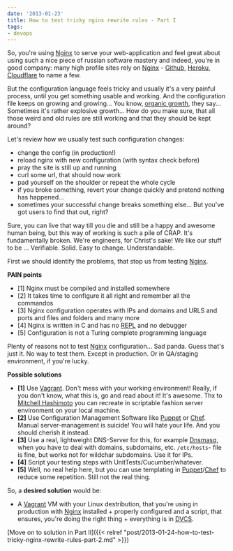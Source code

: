 ```yaml
---
date: '2013-01-23'
title: How to test tricky nginx rewrite rules - Part I
tags:
- devops
---
```



So, you're using [Nginx] to serve your web-application and feel great about using such a nice piece of russian software mastery and indeed, you're in good company: many high profile sites rely on [Nginx] - [Github], [Heroku], [Cloudflare] to name a few.

But the configuration language feels tricky and usually it's a very painful process, until you get something usable and working. And the configuration file keeps on growing and growing... You know, [organic growth](http://en.wikipedia.org/wiki/Organic_growth), they say... Sometimes it's rather explosive growth... How do you make sure, that all those weird and old rules are still working and that they should be kept around?


Let's review how we usually test such configuration changes:

  - change the config (in production!)
  - reload nginx with new configuration (with syntax check before)
  - pray the site is still up and running
  - curl some url, that should now work
  - pad yourself on the shoulder or repeat the whole cycle
  - if you broke something, revert your change quickly and pretend nothing has happened...
  - sometimes your successful change breaks something else... But you've got users to find that out, right?

Sure, you can live that way till you die and still be a happy and awesome human being, but this way of working is such a pile of CRAP. It's fundamentally broken. We're engineers, for Christ's sake! We like our stuff to be ... Verifiable. Solid. Easy to change. Understandable.


First we should identify the problems, that stop us from testing [Nginx].

**PAIN points**

  - [1] Nginx must be compiled and installed somewhere
  - [2] It takes time to configure it all right and remember all the commandos
  - [3] Nginx configuration operates with IPs and domains and URLS and ports and files and folders and many more
  - [4] Nginx is written in C and has no [REPL] and no debugger
  - [5] Configuration is not a Turing complete programming language


Plenty of reasons not to test [Nginx] configuration... Sad panda. Guess that's just it. No way to test them. Except in production. Or in QA/staging environment, if you're lucky.


**Possible solutions**

  - **[1]** Use [Vagrant]. Don't mess with your working environment! Really, if you don't know, what this is, go and read about it! It's awesome. Thx to [Mitchell Hashimoto] you can recreate in scriptable fashion server environment on your local machine.
  - **[2]** Use Configuration Management Software like [Puppet] or [Chef]. Manual server-management is suicide! You will hate your life. And you should cherish it instead.
  - **[3]** Use a real, lightweight DNS-Server for this, for example [Dnsmasq], when you have to  deal with domains, subdomains, etc. `/etc/hosts`- file is fine, but works not for wildchar subdomains. Use it for IPs.
  - **[4]** Script your testing steps with UnitTests/Cucumber/whatever.
  - **[5]** Well, no real help here, but you can use templating in [Puppet]/[Chef] to reduce some repetition. Still not the real thing.


So, a **desired solution** would be:

- A [Vagrant] VM with your Linux destribution, that you're using in production with [Nginx] installed + properly configured and a script, that ensures, you're doing the right thing + everything is in [DVCS].



[Move on to solution in Part II]({{< relref "post/2013-01-24-how-to-test-tricky-nginx-rewrite-rules-part-2.md" >}})





[Nginx]: http://wiki.nginx.org/Main
[Dnsmasq]: http://www.thekelleys.org.uk/dnsmasq/doc.html
[Github]: http://github.com
[Heroku]: http://heroku.com
[Cloudflare]: http://cloudflare.com
[REPL]: http://en.wikipedia.org/wiki/Read%E2%80%93eval%E2%80%93print_loop
[Vagrant]: http://vagrantup.com
[Puppet]:  http://puppetlabs.com/
[Chef]: http://www.opscode.com/chef/


[Mitchell Hashimoto]: https://twitter.com/mitchellh
[DVCS]: http://en.wikipedia.org/wiki/Distributed_revision_control
